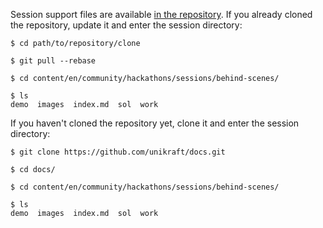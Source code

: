 Session support files are available [in the repository](https://github.com/unikraft/docs.git).
If you already cloned the repository, update it and enter the session directory:

```console
$ cd path/to/repository/clone

$ git pull --rebase

$ cd content/en/community/hackathons/sessions/behind-scenes/

$ ls
demo  images  index.md  sol  work
```

If you haven't cloned the repository yet, clone it and enter the session directory:

```console
$ git clone https://github.com/unikraft/docs.git

$ cd docs/

$ cd content/en/community/hackathons/sessions/behind-scenes/

$ ls
demo  images  index.md  sol  work
```
